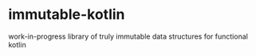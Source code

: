 # immutable-kotlin

work-in-progress library of truly immutable data structures for functional kotlin